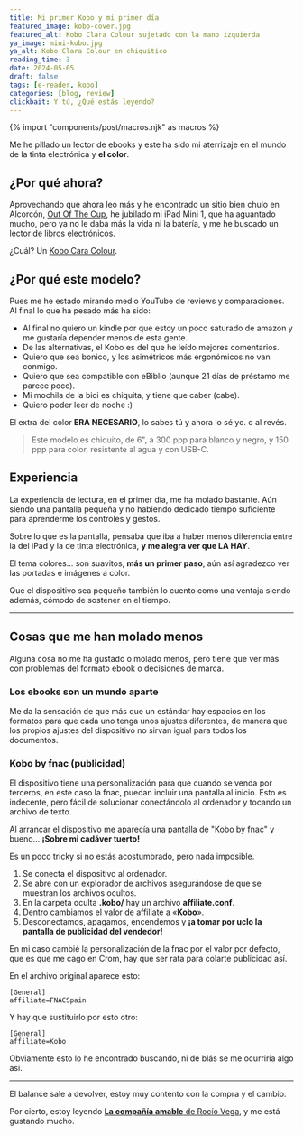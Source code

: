 ```yaml
---
title: Mi primer Kobo y mi primer día
featured_image: kobo-cover.jpg
featured_alt: Kobo Clara Colour sujetado con la mano izquierda
ya_image: mini-kobo.jpg
ya_alt: Kobo Clara Colour en chiquitico
reading_time: 3
date: 2024-05-05
draft: false
tags: [e-reader, kobo]
categories: [blog, review]
clickbait: Y tú, ¿Qué estás leyendo?
---
```

{% import "components/post/macros.njk" as macros %}

Me he pillado un lector de ebooks y este ha sido mi aterrizaje en el mundo de la tinta electrónica y **el color**.

## ¿Por qué ahora?

Aprovechando que ahora leo más y he encontrado un sitio bien chulo en Alcorcón, [Out Of The Cup](https://x-madrid.com/taste/out-of-the-cup/), he jubilado mi iPad Mini 1, que ha aguantado mucho, pero ya no le daba más la vida ni la batería, y me he buscado un lector de libros electrónicos.

¿Cuál? Un [Kobo Cara Colour](https://es.kobobooks.com/products/kobo-clara-colour).

## ¿Por qué este modelo?

Pues me he estado mirando medio YouTube de reviews y comparaciones. Al final lo que ha pesado más ha sido:

* Al final no quiero un kindle por que estoy un poco saturado de amazon y me gustaría depender menos de esta gente.
* De las alternativas, el Kobo es del que he leído mejores comentarios.
* Quiero que sea bonico, y los asimétricos más ergonómicos no van conmigo.
* Quiero que sea compatible con eBiblio (aunque 21 días de préstamo me parece poco).
* Mi mochila de la bici es chiquita, y tiene que caber (cabe).
* Quiero poder leer de noche :)

El extra del color **ERA NECESARIO**, lo sabes tú y ahora lo sé yo. o al revés.

> Este modelo es chiquito, de 6", a 300 ppp para blanco y negro, y 150 ppp para color, resistente al agua y con USB-C.

## Experiencia

La experiencia de lectura, en el primer día, me ha molado bastante. Aún siendo una pantalla pequeña y no habiendo dedicado tiempo suficiente para aprenderme los controles y gestos.

Sobre lo que es la pantalla, pensaba que iba a haber menos diferencia entre la del iPad y la de tinta electrónica, **y me alegra ver que LA HAY**.

El tema colores... son suavitos, **más un primer paso**, aún así agradezco ver las portadas e imágenes a color.

Que el dispositivo sea pequeño también lo cuento como una ventaja siendo además, cómodo de sostener en el tiempo.

---

## Cosas que me han molado menos

Alguna cosa no me ha gustado o molado menos, pero tiene que ver más con problemas del formato ebook o decisiones de marca.

### Los ebooks son un mundo aparte

Me da la sensación de que más que un estándar hay espacios en los formatos para que cada uno tenga unos ajustes diferentes, de manera que los propios ajustes del dispositivo no sirvan igual para todos los documentos.

### Kobo by fnac (publicidad)

El dispositivo tiene una personalización para que cuando se venda por terceros, en este caso la fnac, puedan incluir una pantalla al inicio. Esto es indecente, pero fácil de solucionar conectándolo al ordenador y tocando un archivo de texto.

Al arrancar el dispositivo me aparecía una pantalla de "Kobo by fnac" y bueno... **¡Sobre mi cadáver tuerto!**

Es un poco tricky si no estás acostumbrado, pero nada imposible.

1. Se conecta el dispositivo al ordenador.
2. Se abre con un explorador de archivos asegurándose de que se muestran los archivos ocultos.
3. En la carpeta oculta **.kobo/** hay un archivo **affiliate.conf**.
4. Dentro cambiamos el valor de affiliate a «**Kobo**».
5. Desconectamos, apagamos, encendemos y **¡a tomar por uclo la pantalla de publicidad del vendedor!**

En mi caso cambié la personalización de la fnac por el valor por defecto, que es que me cago en Crom, hay que ser rata para colarte publicidad así.

En el archivo original aparece esto:

<div class="line-numbers">

```text
[General]
affiliate=FNACSpain
```

</div>

Y hay que sustituirlo por esto otro:

<div class="line-numbers">

```text
[General]
affiliate=Kobo
```

</div>

Obviamente esto lo he encontrado buscando, ni de blás se me ocurriría algo así.

---

El balance sale a devolver, estoy muy contento con la compra y el cambio.

Por cierto, estoy leyendo [**La compañía amable** de Rocío Vega](https://lectura.social/book/34989/s/la-compania-amable), y me está gustando mucho.
